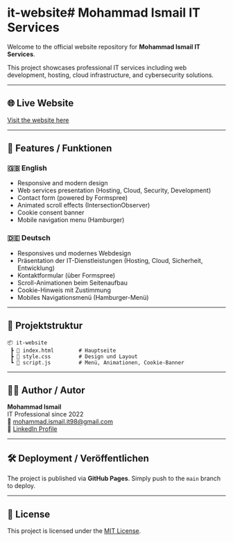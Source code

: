# it-website# Mohammad Ismail IT Services

Welcome to the official website repository for **Mohammad Ismail IT Services**.

This project showcases professional IT services including web development, hosting, cloud infrastructure, and cybersecurity solutions.

---

## 🌐 Live Website

[Visit the website here](https://services9987it.github.io/it-website/)

---

## 📂 Features / Funktionen

### 🇬🇧 English
- Responsive and modern design
- Web services presentation (Hosting, Cloud, Security, Development)
- Contact form (powered by Formspree)
- Animated scroll effects (IntersectionObserver)
- Cookie consent banner
- Mobile navigation menu (Hamburger)

### 🇩🇪 Deutsch
- Responsives und modernes Webdesign
- Präsentation der IT-Dienstleistungen (Hosting, Cloud, Sicherheit, Entwicklung)
- Kontaktformular (über Formspree)
- Scroll-Animationen beim Seitenaufbau
- Cookie-Hinweis mit Zustimmung
- Mobiles Navigationsmenü (Hamburger-Menü)

---

## 📁 Projektstruktur

```
📦 it-website
 ┣ 📄 index.html        # Hauptseite
 ┣ 📄 style.css         # Design und Layout
 ┗ 📄 script.js         # Menü, Animationen, Cookie-Banner
```

---

## 👨‍💻 Author / Autor

**Mohammad Ismail**  
IT Professional since 2022  
📧 [mohammad.ismail.it98@gmail.com](mailto:mohammad.ismail.it98@gmail.com)  
🔗 [LinkedIn Profile](https://www.linkedin.com/in/mohammad-ismail-61b695229)

---

## 🛠 Deployment / Veröffentlichen

The project is published via **GitHub Pages**. Simply push to the `main` branch to deploy.

---

## 📜 License

This project is licensed under the [MIT License](LICENSE).

